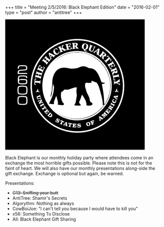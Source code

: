 +++
title = "Meeting 2/5/2016: Black Elephant Edition"
date = "2016-02-01"
type = "post"
author = "antitree"
+++

![2600](/images/2600_black_elephant.png)

Black Elephant is our monthly holiday party where attendees come in an exchange the most horrible gifts possible. Please note this is not for the faint of heart. We will also have our monthly presentations along-side the gift exchange. Exchange is optional but again, be warned. 

Presentations:

* <s>G13: Sniffing your butt</s>
* AntiTree: Shamir's Secrets
* Algorythm: Nothing as always
* CowBoiJoe: "I can't tell you because I would have to kill you"
* x56: Something To Disclose
* All: Black Elephant Gift Sharing
